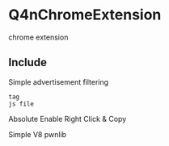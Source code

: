 # Q4nChromeExtension

chrome extension

## Include

Simple advertisement filtering
    
    tag
    js file

Absolute Enable Right Click & Copy

Simple V8 pwnlib


